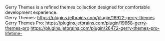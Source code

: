 Gerry Themes is a refined themes collection designed for comfortable development experience.<br/>
Gerry Themes: 
https://plugins.jetbrains.com/plugin/18922-gerry-themes
Gerry Themes Pro: 
https://plugins.jetbrains.com/plugin/19668-gerry-themes-pro
https://plugins.jetbrains.com/plugin/26472-gerry-themes-pro-lifetime-
